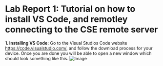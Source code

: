 # Lab Report 1: Tutorial on how to install VS Code, and remotley connecting to the CSE remote server

**1. Installing VS Code:**
 Go to the Visual Studios Code website https://code.visualstudio.com/, and follow the download process for your device. Once you are done you will be able to open a 
 new window which should look something like this.
 ![Image](cse15l-lab-reports/VSWindow.jpg)
